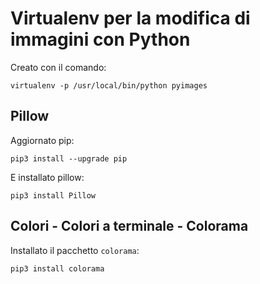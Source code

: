 # Virtualenv per la modifica di immagini con Python


Creato con il comando:

    virtualenv -p /usr/local/bin/python pyimages


## Pillow

Aggiornato pip:

    pip3 install --upgrade pip

E installato pillow:

    pip3 install Pillow


## Colori - Colori a terminale - Colorama

Installato il pacchetto `colorama`:

    pip3 install colorama
